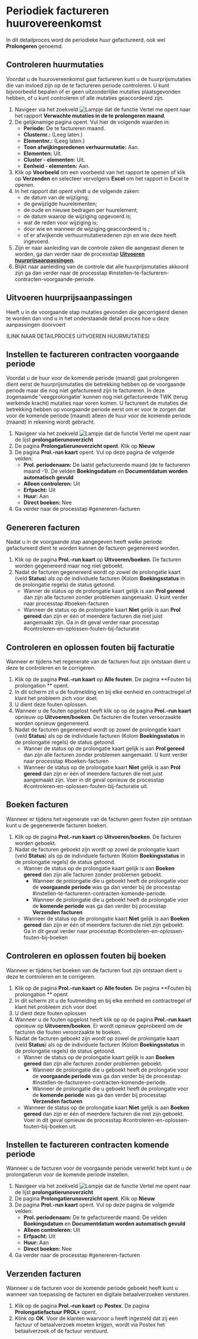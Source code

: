 # Periodiek factureren huurovereenkomst

In dit detailproces word de periodieke huur gefactureerd, ook wel **Prolongeren** genoemd.


## Controleren huurmutaties

Voordat u de huurovereenkomst gaat factureren kunt u de huurprijsmutaties die van invloed zijn op de te factureren periode controleren. U kunt bijvoorbeeld bepalen of er geen uitzonderlijke mutaties plaatsgevonden hebben, of u kunt controleren of alle mutaties geaccordeerd zijn.

1. Navigeer via het zoekveld ![Lampje dat de functie Vertel me opent](https://docs.microsoft.com/nl-NL/dynamics365/business-central/media/ui-search/search_small.png "Vertel me wat u wilt doen") naar het rapport **Verwachte mutaties in de te prolongeren maand**. 
2. De gelijknamige pagina opent. Vul hier de volgende waarden in:
	* **Periode:** De te factureren maand.
	* **Clusternr.:** (Leeg laten.)
	* **Elementnr.:** (Leeg laten.)
	* **Toon afwijkingsredenen verhuurmutatie:** Aan.
	* **Elementen:** Uit.
	* **Cluster - elementen:** Uit.
	* **Eenheid - elementen:** Aan.
3. Klik op **Voorbeeld** om een voorbeeld van het rapport te openen of klik op **Verzenden** en selecteer vervolgens **Excel** om het rapport in Excel te openen.
4. In het rapport dat opent vindt u de volgende zaken:
	* de datum van de wijziging;
	* de gewijzigde huurelementen;
	* de oude en nieuwe bedragen per huurelement;
	* de datum waarop de wijziging opgevoerd is;
	* wat de reden voor wijziging is;
	* door wie en wanneer de wijziging geaccordeerd is ;
	* of er afwijkende verhuurmutatieredenen zijn en wie deze heeft ingevoerd.
5. Zijn er naar aanleiding van de controle zaken die aangepast dienen te worden, ga dan verder naar de processtap **[Uitvoeren huurprijsaanpassingen](#uitvoeren-huurprijsaanpassingen)**.
6. Blijkt naar aanleiding van de controle dat alle huurprijsmutaties akkoord zijn ga dan verder naar de processtap #instellen-te-factureren-contracten-voorgaande-periode. 

## Uitvoeren huurprijsaanpassingen

Heeft u in de voorgaande stap mutaties gevonden die gecorrigeerd dienen te worden dan vind u in het onderstaande detail proces hoe u deze aanpassingen doorvoert

(LINK NAAR DETAILPROCES UITVOEREN HUURMUTATIES)

## Instellen te factureren contracten voorgaande periode

Voordat u de huur voor de komende periode (maand) gaat prolongeren dient eerst de huurprijsmutaties die betrekking hebben op de voorgaande periode maar die nog niet gefactureerd zijn te factureren.  In deze zogenaamde 'veegprolongatie' kunnen nog niet gefactureerde TWK (terug werkende kracht) mutaties naar voren komen. U  factureert de mutaties die betrekking hebben op voorgaande periode eerst om er voor te zorgen dat voor de komende periode (maand) alleen de huur voor de komende periode (maand) in rekening wordt gebracht. 

1. Navigeer via het zoekveld ![Lampje dat de functie Vertel me opent](https://docs.microsoft.com/nl-NL/dynamics365/business-central/media/ui-search/search_small.png "Vertel me wat u wilt doen") naar de lijst **prolongatierunoverzicht**
2. De pagina **Prolongatierunoverzicht opent**. Klik op **Nieuw**
3. De pagina **Prol.-run kaart** opent. Vul op deze pagina de volgende velden:
	* **Prol. periodenaam:** De laatst gefactureerde maand (de te factureren maand -1). De velden **Boekingsdatum** en **Documentdatum worden automatisch gevuld**
	* **Alleen controleren:** Uit
	* **Erfpacht:** Uit
	* **Huur:** Aan
	* **Direct boeken:** Nee
4. Ga verder naar de processtap #genereren-facturen

## Genereren facturen

Nadat u in de voorgaande stap aangegeven heeft welke periode gefactureerd dient te worden kunnen de facturen gegenereerd worden. 

1. Klik op de pagina **Prol.-run kaart** op **Uitvoeren/boeken**. De facturen worden gegenereerd maar nog niet geboekt. 
2. Nadat de facturen gegenereerd wordt op zowel de prolongatie kaart (veld **Status**) als op de individuele facturen (Kolom **Boekingsstatus** in de prolongatie regels) de status getoond. 
	* Wanner de status op de prolongatie kaart gelijk is aan **Prol gereed** dan zijn alle facturen zonder problemen aangemaakt. U kunt verder naar processtap #boeken-facturen
	* Wanneer de status op de prolongatie kaart **Niet** gelijk is aan **Prol gereed** dan zijn er één of meerdere facturen die niet juist aangemaakt zijn. Ga in dit geval verder naar processtap #controleren-en-oplossen-fouten-bij-facturatie

## Controleren en oplossen fouten bij facturatie

Wanneer er tijdens het regenerate van de facturen fout zijn ontstaan dient u deze te controleren en te corrigeren. 

1. Klik op de pagina **Prol.-run kaart** op **Alle fouten**. De pagina **Fouten bij prolongation ** opent. 
2. In dit scherm zit u de foutmelding en bij elke eenheid en contractregel of klant het probleem zich voor doet. 
3. U dient deze fouten oplossen. 
4. Wanneer u de fouten opgelost heeft klik op op de pagina **Prol.-run kaart** opnieuw op **Uitvoeren/boeken**. De facturen die fouten veroorzaakte worden opnieuw gegenereerd.
5. Nadat de facturen gegenereerd wordt op zowel de prolongatie kaart (veld **Status**) als op de individuele facturen (Kolom **Boekingsstatus** in de prolongatie regels) de status getoond. 
	* Wanner de status op de prolongatie kaart gelijk is aan **Prol gereed** dan zijn alle facturen zonder problemen aangemaakt. U kunt verder naar processtap #boeken-facturen
	* Wanneer de status op de prolongatie kaart **Niet** gelijk is aan **Prol gereed** dan zijn er één of meerdere facturen die niet juist aangemaakt zijn. Voer in dit geval opnieuw de processtap #controleren-en-oplossen-fouten-bij-facturatie uit. 

## Boeken facturen

Wanneer er tijdens het regenerate van de facturen geen fouten zijn ontstaan kunt u de gegenereerde facturen boeken.  

1. Klik op de pagina **Prol.-run kaart** op **Uitvoeren/boeken**. De facturen worden geboekt. 
2. Nadat de facturen geboekt zijn wordt op zowel de prolongatie kaart (veld **Status**) als op de individuele facturen (Kolom **Boekingsstatus** in de prolongatie regels) de status getoond. 
	* Wanner de status op de prolongatie kaart gelijk is aan **Boeken gereed** dan zijn alle facturen zonder problemen geboekt. 
		* Wanneer de prolongatie die u geboekt heeft de prolongatie voor de **voorgaande periode** was ga dan verder bij de processtap #instellen-te-factureren-contracten-komende-periode. 
		* Wanneer de prolongatie die u geboekt heeft de prolongatie voor de **komende periode** was ga dan verder bij processtap **Verzenden facturen**
	* Wanneer de status op de prolongatie kaart **Niet** gelijk is aan **Boeken gereed** dan zijn er één of meerdere facturen die niet zijn geboekt. Ga in dit geval verder naar processtap #controleren-en-oplossen-fouten-bij-boeken

## Controleren en oplossen fouten bij boeken

Wanneer er tijdens het boeken van de facturen fout zijn ontstaan dient u deze te controleren en te corrigeren. 

1. Klik op de pagina **Prol.-run kaart** op **Alle fouten**. De pagina **Fouten bij prolongation ** opent
2. In dit scherm zit u de foutmelding en bij elke eenheid en contractregel of klant het probleem zich voor doet
3. U dient deze fouten oplossen
4. Wanneer u de fouten opgelost heeft klik op op de pagina **Prol.-run kaart** opnieuw op **Uitvoeren/boeken**. Er wordt opnieuw geprobeerd om de facturen die fouten veroorzaakte te boeken.
2. Nadat de facturen geboekt zijn wordt op zowel de prolongatie kaart (veld **Status**) als op de individuele facturen (Kolom **Boekingsstatus** in de prolongatie regels) de status getoond. 
	* Wanner de status op de prolongatie kaart gelijk is aan **Boeken gereed** dan zijn alle facturen zonder problemen geboekt. 
		* Wanneer de prolongatie die u geboekt heeft de prolongatie voor de **voorgaande periode** was ga dan verder bij de processtap #instellen-te-factureren-contracten-komende-periode. 
		* Wanneer de prolongatie die u geboekt heeft de prolongatie voor de **komende periode** was ga dan verder bij processtap **Verzenden facturen**
	* Wanneer de status op de prolongatie kaart **Niet** gelijk is aan **Boeken gereed** dan zijn er één of meerdere facturen die niet zijn geboekt. Voer in dit geval opnieuw de processtap #controleren-en-oplossen-fouten-bij-boeken uit. 

## Instellen te factureren contracten komende periode

Wanneer u de facturen voor de voorgaande periode verwerkt hebt kunt u de prolongatierun voor de komende periode instellen. 

1. Navigeer via het zoekveld ![Lampje dat de functie Vertel me opent](https://docs.microsoft.com/nl-NL/dynamics365/business-central/media/ui-search/search_small.png "Vertel me wat u wilt doen") naar de lijst **prolongatierunoverzicht**
2. De pagina **Prolongatierunoverzicht opent**. Klik op **Nieuw**
3. De pagina **Prol.-run kaart** opent. Vul op deze pagina de volgende velden:
	* **Prol. periodenaam:** De te gefactureerde maand. De velden **Boekingsdatum** en **Documentdatum worden automatisch gevuld**
	* **Alleen controleren:** Uit
	* **Erfpacht:** Uit
	* **Huur:** Aan
	* **Direct boeken:** Nee
4. Ga verder naar de processtap #genereren-facturen

## Verzenden facturen

Wanneer u de facturen voor de komende periode geboekt heeft kunt u wanneer van toepassing de facturen en digitale betaalverzoeken versturen. 

1. Klik op de pagina **Prol.-run kaart** op **Postex**. De pagina **Prolongatiefactuur PROL+** opent. 
2. Klink op **OK**. Voor de klanten waarvoor u heeft ingesteld dat zij een factuur of betaalverzoek moeten krijgen, wordt via Postex het betaalverzoek of de factuur verstuurd. 


<!--stackedit_data:
eyJoaXN0b3J5IjpbLTE5MzA4ODg2MjksMTQ2MjM3MjY4NywxNz
c2NjAzODg4LDE2NjUwMzYyNSw3ODU0NjI1MTksLTE4NjkzNTM0
MTddfQ==
-->
